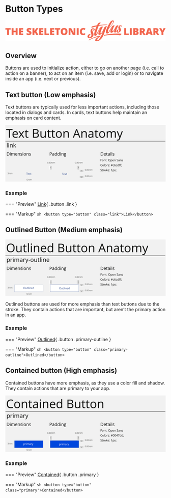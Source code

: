 # Button Types

![Banner representing the Skeletonic Stylus Library](../assets/skeletonic-stylus-header.svg)

## Overview

Buttons are used to initialize action, either to go on another page (i.e. call to action on a banner), to act on an item (i.e. save, add or login) or to navigate inside an app (i.e. next or previous).

## Text button (Low emphasis)

Text buttons are typically used for less important actions, including those located in dialogs and cards. In cards, text buttons help maintain an emphasis on card content.

![A text variation of the primary button state.](../assets/buttons/button-text.svg)

### Example

=== "Preview"
    [Link](https://skeletonic.io){ .button .link }

=== "Markup"
    ```sh
    <button type="button" class="link">Link</button>
    ```


## Outlined Button (Medium emphasis)

![An outlined variation of the primary button state.](../assets/buttons/button-outlined.svg)

Outlined buttons are used for more emphasis than text buttons due to the stroke. They contain actions that are important, but aren’t the primary action in an app.

### Example

=== "Preview"
    [Outlined](https://skeletonic.io){ .button .primary-outline }

=== "Markup"
    ```sh
    <button type="button" class="primary-outline">Outlined</button>
    ```

## Contained button (High emphasis)

Contained buttons have more emphasis, as they use a color fill and shadow. They contain actions that are primary to your app.

![A contained variation of the primary button state.](../assets/buttons/button-contained.svg)

### Example

=== "Preview"
    [Contained](https://skeletonic.io){ .button .primary }

=== "Markup"
    ```sh
    <button type="button" class="primary">Contained</button>
    ```
